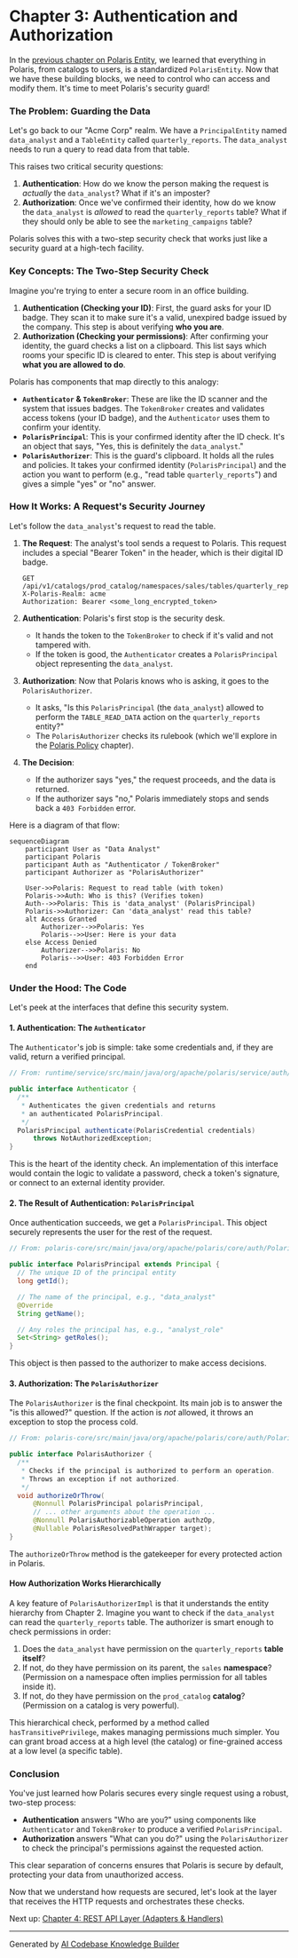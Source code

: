 # Chapter 3: Authentication and Authorization

In the [previous chapter on Polaris Entity](02_polaris_entity_.md), we learned that everything in Polaris, from catalogs to users, is a standardized `PolarisEntity`. Now that we have these building blocks, we need to control who can access and modify them. It's time to meet Polaris's security guard!

### The Problem: Guarding the Data

Let's go back to our "Acme Corp" realm. We have a `PrincipalEntity` named `data_analyst` and a `TableEntity` called `quarterly_reports`. The `data_analyst` needs to run a query to read data from that table.

This raises two critical security questions:
1.  **Authentication**: How do we know the person making the request is *actually* the `data_analyst`? What if it's an imposter?
2.  **Authorization**: Once we've confirmed their identity, how do we know the `data_analyst` is *allowed* to read the `quarterly_reports` table? What if they should only be able to see the `marketing_campaigns` table?

Polaris solves this with a two-step security check that works just like a security guard at a high-tech facility.

### Key Concepts: The Two-Step Security Check

Imagine you're trying to enter a secure room in an office building.

1.  **Authentication (Checking your ID)**: First, the guard asks for your ID badge. They scan it to make sure it's a valid, unexpired badge issued by the company. This step is about verifying **who you are**.
2.  **Authorization (Checking your permissions)**: After confirming your identity, the guard checks a list on a clipboard. This list says which rooms your specific ID is cleared to enter. This step is about verifying **what you are allowed to do**.

Polaris has components that map directly to this analogy:

*   **`Authenticator` & `TokenBroker`**: These are like the ID scanner and the system that issues badges. The `TokenBroker` creates and validates access tokens (your ID badge), and the `Authenticator` uses them to confirm your identity.
*   **`PolarisPrincipal`**: This is your confirmed identity after the ID check. It's an object that says, "Yes, this is definitely the `data_analyst`."
*   **`PolarisAuthorizer`**: This is the guard's clipboard. It holds all the rules and policies. It takes your confirmed identity (`PolarisPrincipal`) and the action you want to perform (e.g., "read table `quarterly_reports`") and gives a simple "yes" or "no" answer.

### How It Works: A Request's Security Journey

Let's follow the `data_analyst`'s request to read the table.

1.  **The Request**: The analyst's tool sends a request to Polaris. This request includes a special "Bearer Token" in the header, which is their digital ID badge.
    ```http
    GET /api/v1/catalogs/prod_catalog/namespaces/sales/tables/quarterly_reports
    X-Polaris-Realm: acme
    Authorization: Bearer <some_long_encrypted_token>
    ```

2.  **Authentication**: Polaris's first stop is the security desk.
    *   It hands the token to the `TokenBroker` to check if it's valid and not tampered with.
    *   If the token is good, the `Authenticator` creates a `PolarisPrincipal` object representing the `data_analyst`.

3.  **Authorization**: Now that Polaris knows who is asking, it goes to the `PolarisAuthorizer`.
    *   It asks, "Is this `PolarisPrincipal` (the `data_analyst`) allowed to perform the `TABLE_READ_DATA` action on the `quarterly_reports` entity?"
    *   The `PolarisAuthorizer` checks its rulebook (which we'll explore in the [Polaris Policy](06_polaris_policy_.md) chapter).

4.  **The Decision**:
    *   If the authorizer says "yes," the request proceeds, and the data is returned.
    *   If the authorizer says "no," Polaris immediately stops and sends back a `403 Forbidden` error.

Here is a diagram of that flow:

```mermaid
sequenceDiagram
    participant User as "Data Analyst"
    participant Polaris
    participant Auth as "Authenticator / TokenBroker"
    participant Authorizer as "PolarisAuthorizer"

    User->>Polaris: Request to read table (with token)
    Polaris->>Auth: Who is this? (Verifies token)
    Auth-->>Polaris: This is 'data_analyst' (PolarisPrincipal)
    Polaris->>Authorizer: Can 'data_analyst' read this table?
    alt Access Granted
        Authorizer-->>Polaris: Yes
        Polaris-->>User: Here is your data
    else Access Denied
        Authorizer-->>Polaris: No
        Polaris-->>User: 403 Forbidden Error
    end
```

### Under the Hood: The Code

Let's peek at the interfaces that define this security system.

#### 1. Authentication: The `Authenticator`

The `Authenticator`'s job is simple: take some credentials and, if they are valid, return a verified principal.

```java
// From: runtime/service/src/main/java/org/apache/polaris/service/auth/Authenticator.java

public interface Authenticator {
  /**
   * Authenticates the given credentials and returns
   * an authenticated PolarisPrincipal.
   */
  PolarisPrincipal authenticate(PolarisCredential credentials)
      throws NotAuthorizedException;
}
```
This is the heart of the identity check. An implementation of this interface would contain the logic to validate a password, check a token's signature, or connect to an external identity provider.

#### 2. The Result of Authentication: `PolarisPrincipal`

Once authentication succeeds, we get a `PolarisPrincipal`. This object securely represents the user for the rest of the request.

```java
// From: polaris-core/src/main/java/org/apache/polaris/core/auth/PolarisPrincipal.java

public interface PolarisPrincipal extends Principal {
  // The unique ID of the principal entity
  long getId();

  // The name of the principal, e.g., "data_analyst"
  @Override
  String getName();

  // Any roles the principal has, e.g., "analyst_role"
  Set<String> getRoles();
}
```
This object is then passed to the authorizer to make access decisions.

#### 3. Authorization: The `PolarisAuthorizer`

The `PolarisAuthorizer` is the final checkpoint. Its main job is to answer the "is this allowed?" question. If the action is *not* allowed, it throws an exception to stop the process cold.

```java
// From: polaris-core/src/main/java/org/apache/polaris/core/auth/PolarisAuthorizer.java

public interface PolarisAuthorizer {
  /**
   * Checks if the principal is authorized to perform an operation.
   * Throws an exception if not authorized.
   */
  void authorizeOrThrow(
      @Nonnull PolarisPrincipal polarisPrincipal,
      // ... other arguments about the operation ...
      @Nonnull PolarisAuthorizableOperation authzOp,
      @Nullable PolarisResolvedPathWrapper target);
}
```
The `authorizeOrThrow` method is the gatekeeper for every protected action in Polaris.

#### How Authorization Works Hierarchically

A key feature of `PolarisAuthorizerImpl` is that it understands the entity hierarchy from Chapter 2. Imagine you want to check if the `data_analyst` can read the `quarterly_reports` table. The authorizer is smart enough to check permissions in order:

1.  Does the `data_analyst` have permission on the `quarterly_reports` **table itself**?
2.  If not, do they have permission on its parent, the `sales` **namespace**? (Permission on a namespace often implies permission for all tables inside it).
3.  If not, do they have permission on the `prod_catalog` **catalog**? (Permission on a catalog is very powerful).

This hierarchical check, performed by a method called `hasTransitivePrivilege`, makes managing permissions much simpler. You can grant broad access at a high level (the catalog) or fine-grained access at a low level (a specific table).

### Conclusion

You've just learned how Polaris secures every single request using a robust, two-step process:

*   **Authentication** answers "Who are you?" using components like `Authenticator` and `TokenBroker` to produce a verified `PolarisPrincipal`.
*   **Authorization** answers "What can you do?" using the `PolarisAuthorizer` to check the principal's permissions against the requested action.

This clear separation of concerns ensures that Polaris is secure by default, protecting your data from unauthorized access.

Now that we understand how requests are secured, let's look at the layer that receives the HTTP requests and orchestrates these checks.

Next up: [Chapter 4: REST API Layer (Adapters & Handlers)](04_rest_api_layer__adapters___handlers__.md)

---

Generated by [AI Codebase Knowledge Builder](https://github.com/The-Pocket/Tutorial-Codebase-Knowledge)